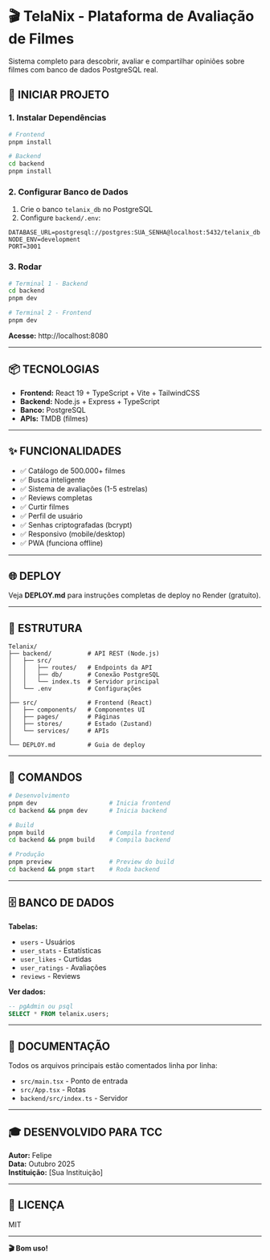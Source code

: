 # 🎬 TelaNix - Plataforma de Avaliação de Filmes

Sistema completo para descobrir, avaliar e compartilhar opiniões sobre filmes com banco de dados PostgreSQL real.

## 🚀 INICIAR PROJETO

### 1. Instalar Dependências

```bash
# Frontend
pnpm install

# Backend
cd backend
pnpm install
```

### 2. Configurar Banco de Dados

1. Crie o banco `telanix_db` no PostgreSQL
2. Configure `backend/.env`:

```env
DATABASE_URL=postgresql://postgres:SUA_SENHA@localhost:5432/telanix_db
NODE_ENV=development
PORT=3001
```

### 3. Rodar

```bash
# Terminal 1 - Backend
cd backend
pnpm dev

# Terminal 2 - Frontend
pnpm dev
```

**Acesse:** http://localhost:8080

---

## 📦 TECNOLOGIAS

- **Frontend:** React 19 + TypeScript + Vite + TailwindCSS
- **Backend:** Node.js + Express + TypeScript
- **Banco:** PostgreSQL
- **APIs:** TMDB (filmes)

---

## ✨ FUNCIONALIDADES

- ✅ Catálogo de 500.000+ filmes
- ✅ Busca inteligente
- ✅ Sistema de avaliações (1-5 estrelas)
- ✅ Reviews completas
- ✅ Curtir filmes
- ✅ Perfil de usuário
- ✅ Senhas criptografadas (bcrypt)
- ✅ Responsivo (mobile/desktop)
- ✅ PWA (funciona offline)

---

## 🌐 DEPLOY

Veja **DEPLOY.md** para instruções completas de deploy no Render (gratuito).

---

## 📝 ESTRUTURA

```
Telanix/
├── backend/          # API REST (Node.js)
│   ├── src/
│   │   ├── routes/   # Endpoints da API
│   │   ├── db/       # Conexão PostgreSQL
│   │   └── index.ts  # Servidor principal
│   └── .env          # Configurações
│
├── src/              # Frontend (React)
│   ├── components/   # Componentes UI
│   ├── pages/        # Páginas
│   ├── stores/       # Estado (Zustand)
│   └── services/     # APIs
│
└── DEPLOY.md         # Guia de deploy
```

---

## 🔧 COMANDOS

```bash
# Desenvolvimento
pnpm dev                    # Inicia frontend
cd backend && pnpm dev      # Inicia backend

# Build
pnpm build                  # Compila frontend
cd backend && pnpm build    # Compila backend

# Produção
pnpm preview                # Preview do build
cd backend && pnpm start    # Roda backend
```

---

## 🗄️ BANCO DE DADOS

**Tabelas:**
- `users` - Usuários
- `user_stats` - Estatísticas
- `user_likes` - Curtidas
- `user_ratings` - Avaliações
- `reviews` - Reviews

**Ver dados:**
```sql
-- pgAdmin ou psql
SELECT * FROM telanix.users;
```

---

## 📖 DOCUMENTAÇÃO

Todos os arquivos principais estão comentados linha por linha:
- `src/main.tsx` - Ponto de entrada
- `src/App.tsx` - Rotas
- `backend/src/index.ts` - Servidor

---

## 🎓 DESENVOLVIDO PARA TCC

**Autor:** Felipe  
**Data:** Outubro 2025  
**Instituição:** [Sua Instituição]

---

## 📄 LICENÇA

MIT

---

**🎬 Bom uso!**
